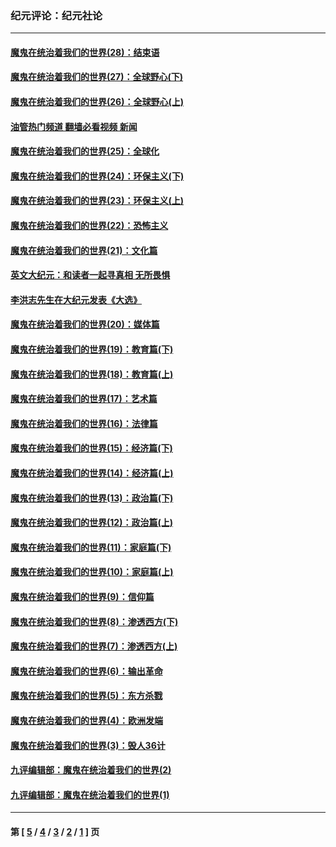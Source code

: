 ### 纪元评论：纪元社论
---
#### [魔鬼在统治着我们的世界(28)：结束语](../../pages/nsc422/n10936246.md?10140330) 
#### [魔鬼在统治着我们的世界(27)：全球野心(下)](../../pages/nsc422/n10928319.md?10140330) 
#### [魔鬼在统治着我们的世界(26)：全球野心(上)](../../pages/nsc422/n10900318.md?10140330) 
#### [油管热门频道 翻墙必看视频 新闻](ok?10140330)
#### [魔鬼在统治着我们的世界(25)：全球化](../../pages/nsc422/n10788205.md?10140330) 
#### [魔鬼在统治着我们的世界(24)：环保主义(下)](../../pages/nsc422/n10695307.md?10140330) 
#### [魔鬼在统治着我们的世界(23)：环保主义(上)](../../pages/nsc422/n10688613.md?10140330) 
#### [魔鬼在统治着我们的世界(22)：恐怖主义](../../pages/nsc422/n10614727.md?10140330) 
#### [魔鬼在统治着我们的世界(21)：文化篇](../../pages/nsc422/n10597706.md?10140330) 
#### [英文大纪元：和读者一起寻真相 无所畏惧](../../pages/nsc422/n12542027.md?10140330) 
#### [李洪志先生在大纪元发表《大选》](../../pages/nsc422/n12534746.md?10140330) 
#### [魔鬼在统治着我们的世界(20)：媒体篇](../../pages/nsc422/n10586579.md?10140330) 
#### [魔鬼在统治着我们的世界(19)：教育篇(下)](../../pages/nsc422/n10564808.md?10140330) 
#### [魔鬼在统治着我们的世界(18)：教育篇(上)](../../pages/nsc422/n10526970.md?10140330) 
#### [魔鬼在统治着我们的世界(17)：艺术篇](../../pages/nsc422/n10499093.md?10140330) 
#### [魔鬼在统治着我们的世界(16)：法律篇](../../pages/nsc422/n10485969.md?10140330) 
#### [魔鬼在统治着我们的世界(15)：经济篇(下)](../../pages/nsc422/n10469975.md?10140330) 
#### [魔鬼在统治着我们的世界(14)：经济篇(上)](../../pages/nsc422/n10457370.md?10140330) 
#### [魔鬼在统治着我们的世界(13)：政治篇(下)](../../pages/nsc422/n10448270.md?10140330) 
#### [魔鬼在统治着我们的世界(12)：政治篇(上)](../../pages/nsc422/n10444576.md?10140330) 
#### [魔鬼在统治着我们的世界(11)：家庭篇(下)](../../pages/nsc422/n10440961.md?10140330) 
#### [魔鬼在统治着我们的世界(10)：家庭篇(上)](../../pages/nsc422/n10435448.md?10140330) 
#### [魔鬼在统治着我们的世界(9)：信仰篇](../../pages/nsc422/n10432159.md?10140330) 
#### [魔鬼在统治着我们的世界(8)：渗透西方(下)](../../pages/nsc422/n10429603.md?10140330) 
#### [魔鬼在统治着我们的世界(7)：渗透西方(上)](../../pages/nsc422/n10426013.md?10140330) 
#### [魔鬼在统治着我们的世界(6)：输出革命](../../pages/nsc422/n10421536.md?10140330) 
#### [魔鬼在统治着我们的世界(5)：东方杀戮](../../pages/nsc422/n10417707.md?10140330) 
#### [魔鬼在统治着我们的世界(4)：欧洲发端](../../pages/nsc422/n10414890.md?10140330) 
#### [魔鬼在统治着我们的世界(3)：毁人36计](../../pages/nsc422/n10411583.md?10140330) 
#### [九评编辑部：魔鬼在统治着我们的世界(2)](../../pages/nsc422/n10410036.md?10140330) 
#### [九评编辑部：魔鬼在统治着我们的世界(1)](../../pages/nsc422/n10406825.md?10140330) 

---
#### 第 [ [5](./5.md?10140330) / [4](./4.md?10140330) / [3](./3.md?10140330) / [2](./2.md?10140330) / [1](./1.md?10140330) ] 页
